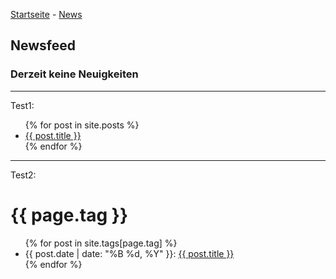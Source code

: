 [Startseite](https://gh.pfeiffer.space/) - [News](https://gh.pfeiffer.space/news.html) 

## Newsfeed 

### Derzeit keine Neuigkeiten 

---

Test1:
<ul>
 {% for post in site.posts %}
 <li>
  <a href="{{ post.url }}">{{ post.title }}</a>
 </li>
{% endfor %}
</ul>

---

Test2:
<h1>{{ page.tag }}</h1> <ul> {% for post in site.tags[page.tag] %} <li> {{ post.date | date: "%B %d, %Y" }}: <a href="{{ post.url }}">{{ post.title }}</a> </li> {% endfor %} </ul>
